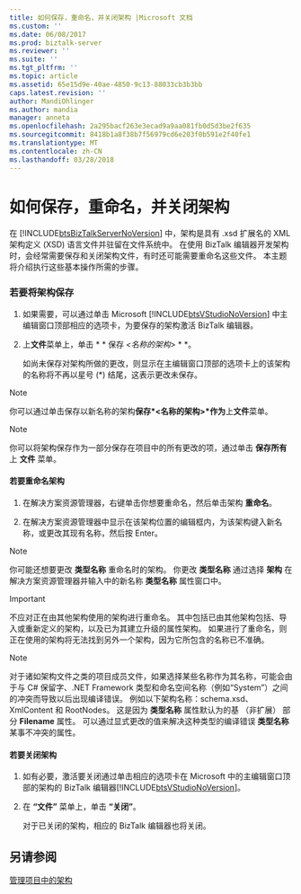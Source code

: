 ```yaml
---
title: 如何保存，重命名，并关闭架构 |Microsoft 文档
ms.custom: ''
ms.date: 06/08/2017
ms.prod: biztalk-server
ms.reviewer: ''
ms.suite: ''
ms.tgt_pltfrm: ''
ms.topic: article
ms.assetid: 65e15d9e-40ae-4850-9c13-88033cb3b3bb
caps.latest.revision: ''
author: MandiOhlinger
ms.author: mandia
manager: anneta
ms.openlocfilehash: 2a295bacf263e3ecad9a9aa081fb0d5d3be2f635
ms.sourcegitcommit: 8418b1a8f38b7f56979cd6e203f0b591e2f40fe1
ms.translationtype: MT
ms.contentlocale: zh-CN
ms.lasthandoff: 03/28/2018
---
```

# <a name="how-to-save-rename-and-close-schemas"></a>如何保存，重命名，并关闭架构
在 [!INCLUDE[btsBizTalkServerNoVersion](../includes/btsbiztalkservernoversion-md.md)] 中，架构是具有 .xsd 扩展名的 XML 架构定义 (XSD) 语言文件并驻留在文件系统中。 在使用 BizTalk 编辑器开发架构时，会经常需要保存和关闭架构文件，有时还可能需要重命名这些文件。 本主题将介绍执行这些基本操作所需的步骤。  
  
### <a name="to-save-a-schema"></a>若要将架构保存  
  
1.  如果需要，可以通过单击 Microsoft [!INCLUDE[btsVStudioNoVersion](../includes/btsvstudionoversion-md.md)] 中主编辑窗口顶部相应的选项卡，为要保存的架构激活 BizTalk 编辑器。  
  
2.  上**文件**菜单上，单击 * * 保存 *\<名称的架构\>* * *。  
  
     如尚未保存对架构所做的更改，则显示在主编辑窗口顶部的选项卡上的该架构的名称将不再以星号 (*) 结尾，这表示更改未保存。  
  
> [!NOTE]
>  你可以通过单击保存以新名称的架构**保存*\<名称的架构\>*作为**上**文件**菜单。  
  
> [!NOTE]
>  你可以将架构保存作为一部分保存在项目中的所有更改的项，通过单击 **保存所有** 上 **文件** 菜单。  
  
#### <a name="to-rename-a-schema"></a>若要重命名架构  
  
1.  在解决方案资源管理器，右键单击你想要重命名，然后单击架构 **重命名**。  
  
2.  在解决方案资源管理器中显示在该架构位置的编辑框内，为该架构键入新名称，或更改其现有名称，然后按 Enter。  
  
> [!NOTE]
>  你可能还想要更改 **类型名称** 重命名时的架构。 你更改 **类型名称** 通过选择 **架构** 在解决方案资源管理器并输入中的新名称 **类型名称** 属性窗口中。  
  
> [!IMPORTANT]
>  不应对正在由其他架构使用的架构进行重命名。 其中包括已由其他架构包括、导入或重新定义的架构，以及已为其建立升级的属性架构。 如果进行了重命名，则正在使用的架构将无法找到另外一个架构，因为它所包含的名称已不准确。  
  
> [!NOTE]
>  对于诸如架构文件之类的项目成员文件，如果选择某些名称作为其名称，可能会由于与 C# 保留字、.NET Framework 类型和命名空间名称（例如“System”）之间的冲突而导致以后出现编译错误。 例如以下架构名称：schema.xsd、XmlContent 和 RootNodes。 这是因为 **类型名称** 属性默认为的基 （非扩展） 部分 **Filename** 属性。 可以通过显式更改的值来解决这种类型的编译错误 **类型名称** 某事不冲突的属性。  
  
#### <a name="to-close-a-schema"></a>若要关闭架构  
  
1.  如有必要，激活要关闭通过单击相应的选项卡在 Microsoft 中的主编辑窗口顶部的架构的 BizTalk 编辑器[!INCLUDE[btsVStudioNoVersion](../includes/btsvstudionoversion-md.md)]。  
  
2.  在 **“文件”** 菜单上，单击 **“关闭”**。  
  
     对于已关闭的架构，相应的 BizTalk 编辑器也将关闭。  
  
## <a name="see-also"></a>另请参阅  
 [管理项目中的架构](../core/managing-schemas-within-projects.md)